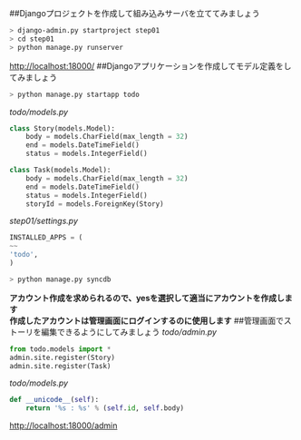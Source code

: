 ##Djangoプロジェクトを作成して組み込みサーバを立ててみましょう
```Bash
> django-admin.py startproject step01
> cd step01
> python manage.py runserver
```
[http://localhost:18000/](http://localhost:18000/)
##Djangoアプリケーションを作成してモデル定義をしてみましょう
```Bash
> python manage.py startapp todo
```
*todo/models.py*
```Python
class Story(models.Model):
    body = models.CharField(max_length = 32)
    end = models.DateTimeField()
    status = models.IntegerField()

class Task(models.Model):
    body = models.CharField(max_length = 32)
    end = models.DateTimeField()
    status = models.IntegerField()
    storyId = models.ForeignKey(Story)
```
*step01/settings.py*
```Python
INSTALLED_APPS = (
~~
'todo',
)
```
```Bash
> python manage.py syncdb
```
**アカウント作成を求められるので、yesを選択して適当にアカウントを作成します**  
**作成したアカウントは管理画面にログインするのに使用します**
##管理画面でストーリを編集できるようにしてみましょう
*todo/admin.py*
```Python
from todo.models import *
admin.site.register(Story)
admin.site.register(Task)
```
*todo/models.py*
```Python
def __unicode__(self):
    return '%s : %s' % (self.id, self.body)
```
[http://localhost:18000/admin](http://localhost:18000/admin)
